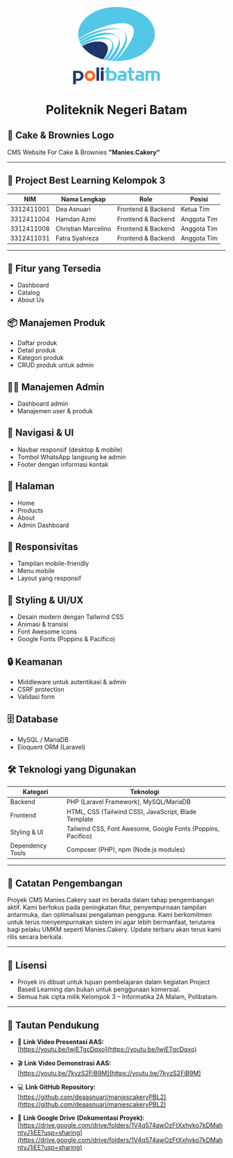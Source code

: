 <p align="center">
  <img src="logo-polibatam.png" width="200">

</p>

<h1 align="center">Politeknik Negeri Batam</h1>

## 🍰 Cake & Brownies Logo

CMS Website For Cake & Brownies **"Manies.Cakery"**

---

## 📄 Project Best Learning Kelompok 3

| NIM        | Nama Lengkap          | Role                | Posisi       |
|------------|------------------------|---------------------|--------------|
| 3312411001 | Dea Asnuari            | Frontend & Backend  | Ketua Tim    |
| 3312411004 | Hamdan Azmi            | Frontend & Backend  | Anggota Tim  |
| 3312411008 | Christian Marcelino    | Frontend & Backend  | Anggota Tim  |
| 3312411031 | Fatra Syahreza         | Frontend & Backend  | Anggota Tim  |

---

## 🔧 Fitur yang Tersedia
- Dashboard  
- Catalog  
- About Us  
   

## 📦 Manajemen Produk
- Daftar produk  
- Detail produk  
- Kategori produk  
- CRUD produk untuk admin  

## 🧑‍💼 Manajemen Admin
- Dashboard admin  
- Manajemen user & produk  

## 🧭 Navigasi & UI
- Navbar responsif (desktop & mobile)   
- Tombol WhatsApp langsung ke admin  
- Footer dengan informasi kontak  

## 📄 Halaman
- Home  
- Products  
- About    
- Admin Dashboard  

## 📱 Responsivitas
- Tampilan mobile-friendly  
- Menu mobile  
- Layout yang responsif  
 

## 🎨 Styling & UI/UX
- Desain modern dengan Tailwind CSS  
- Animasi & transisi  
- Font Awesome icons  
- Google Fonts (Poppins & Pacifico)  

## 🔒 Keamanan
- Middleware untuk autentikasi & admin  
- CSRF protection  
- Validasi form  

## 🗄️ Database
- MySQL / MariaDB  
- Eloquent ORM (Laravel)  

## 🛠️ Teknologi yang Digunakan

| Kategori        | Teknologi                                                                 |
|-----------------|---------------------------------------------------------------------------|
| Backend         | PHP (Laravel Framework), MySQL/MariaDB                                   |
| Frontend        | HTML, CSS (Tailwind CSS), JavaScript, Blade Template                     |
| Styling & UI    | Tailwind CSS, Font Awesome, Google Fonts (Poppins, Pacifico)             |
| Dependency Tools| Composer (PHP), npm (Node.js modules)                                    |

---

## 🚀 Catatan Pengembangan

Proyek CMS Manies.Cakery saat ini berada dalam tahap pengembangan aktif.
Kami berfokus pada peningkatan fitur, penyempurnaan tampilan antarmuka, dan optimalisasi pengalaman pengguna. 
Kami berkomitmen untuk terus menyempurnakan sistem ini agar lebih bermanfaat, terutama bagi pelaku UMKM seperti Manies.Cakery.
Update terbaru akan terus kami rilis secara berkala.

---

## 📌 Lisensi
- Proyek ini dibuat untuk tujuan pembelajaran dalam kegiatan Project Based Learning dan bukan untuk penggunaan komersial.  
- Semua hak cipta milik Kelompok 3 – Informatika 2A Malam, Polibatam.

---

## 🔗 Tautan Pendukung

- 🎥 **Link Video Presentasi AAS:**  
  [https://youtu.be/IwjETgcDqxo](https://youtu.be/IwjETgcDqxo)

- 🎬 **Link Video Demonstrasi AAS:**  
  [https://youtu.be/7kyzS2FiB9M](https://youtu.be/7kyzS2FiB9M)

- 💻 **Link GitHub Repository:**  
  [https://github.com/deaasnuari/maniescakeryPBL2](https://github.com/deaasnuari/maniescakeryPBL2)

- 📁 **Link Google Drive (Dokumentasi Proyek):**  
  [https://drive.google.com/drive/folders/1V4q574awOzFtXxhyko7kDMahntyJ1iEE?usp=sharing](https://drive.google.com/drive/folders/1V4q574awOzFtXxhyko7kDMahntyJ1iEE?usp=sharing)
